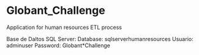 # Globant_Challenge
Application for human resources ETL process

Base de Daltos SQL Server:
Database: sqlserverhumanresources
Usuario: adminuser
Password: Globant*Challenge

